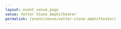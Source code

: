```yaml
---
layout: event_venue_page
venue: Vetter Stone Amphitheater
permalink: /event/venue/vetter-stone-amphitheater/
---
```


